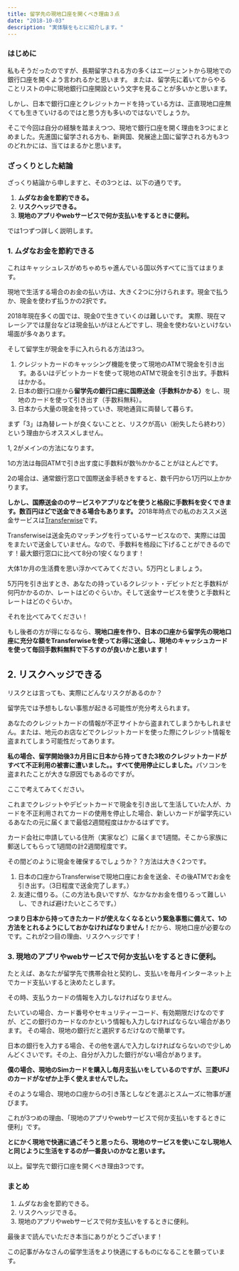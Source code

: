 ```yaml
---
title: 留学先の現地口座を開くべき理由３点
date: "2018-10-03"
description: "実体験をもとに紹介します。"
---
```


### はじめに

私もそうだったのですが、長期留学される方の多くはエージェントから現地での銀行口座を開くよう言われるかと思います。
または、留学先に着いてからやることリストの中に現地銀行口座開設という文字を見ることが多いかと思います。

しかし、日本で銀行口座とクレジットカードを持っている方は、正直現地口座無くても生きていけるのではと思う方も多いのではないでしょうか。

そこで今回は自分の経験を踏まえつつ、現地で銀行口座を開く理由を3つにまとめました。先進国に留学される方も、新興国、発展途上国に留学される方も3つのどれかには、当てはまるかと思います。

### ざっくりとした結論

ざっくり結論から申しますと、その3つとは、以下の通りです。
1. <b>ムダなお金を節約できる。</b>
2. <b>リスクヘッジできる。</b>
3. <b>現地のアプリやwebサービスで何か支払いをするときに便利。</b>

では1つずつ詳しく説明します。
 
### 1. ムダなお金を節約できる

これはキャッシュレスがめちゃめちゃ進んでいる国以外すべてに当てはまります。

現地で生活する場合のお金の払い方は、大きく2つに分けられます。現金で払うか、現金を使わず払うかの2択です。

2018年現在多くの国では、現金0で生きていくのは難しいです。
実際、現在マレーシアでは屋台などは現金払いがほとんどですし、現金を使わないといけない場面が多々あります。

そして留学生が現金を手に入れられる方法は3つ。
 
1. クレジットカードのキャッシング機能を使って現地のATMで現金を引き出す。あるいはデビットカードを使って現地のATMで現金を引き出す。手数料はかかる。 
2. 日本の銀行口座から<b>留学先の銀行口座に国際送金（手数料かかる）</b>をし、現地のカードを使って引き出す（手数料無料）。
3. 日本から大量の現金を持っていき、現地通貨に両替して暮らす。

まず「3」は為替レートが良くないことと、リスクが高い（紛失したら終わり）という理由からオススメしません。

1, 2がメインの方法になります。

1の方法は毎回ATMで引き出す度に手数料が数％かかることがほとんどです。 

2の場合は、通常銀行窓口で国際送金手続きをすると、数千円から1万円以上かかります。 

<b>しかし、国際送金ののサービスやアプリなどを使うと格段に手数料を安くできます。数百円ほどで送金できる場合もあります。 </b>2018年時点での私のおススメ送金サービスは[Transferwise](https://transferwise.com/jp/)です。 

Transferwiseは送金先のマッチングを行っているサービスなので、実際には国をまたいで送金していません。なので、手数料を格段に下げることができるのです！最大銀行窓口に比べて8分の1安くなります！ 

大体1か月の生活費を思い浮かべてみてください。5万円としましょう。

5万円を引き出すとき、あなたの持っているクレジット・デビットだと手数料が何円かかるのか、レートはどのぐらいか。そして送金サービスを使うと手数料とレートはどのぐらいか。

それを比べてみてください！

もし後者の方が得になるなら、<b>現地口座を作り、日本の口座から留学先の現地口座に充分な額をTransferwiseを使ってお得に送金し、現地のキャッシュカードを使って毎回手数料無料で下ろすのが良いかと思います！</b>
 
## 2. リスクヘッジできる

リスクとは言っても、実際にどんなリスクがあるのか？

留学先では予想もしない事態が起きる可能性が充分考えられます。

あなたのクレジットカードの情報が不正サイトから盗まれてしまうかもしれません。または、地元のお店などでクレジットカードを使った際にクレジット情報を盗まれてしまう可能性だってあります。

<b>私の場合、留学開始後3カ月目に日本から持ってきた3枚のクレジットカードがすべて不正利用の被害に遭いました。。すべて使用停止にしました。</b>パソコンを盗まれたことが大きな原因でもあるのですが。

ここで考えてみてください。

これまでクレジットやデビットカードで現金を引き出して生活していた人が、カードを不正利用されてカードの使用を停止した場合、新しいカードが留学先にいるあなたの元に届くまで最低2週間程度はかかるはずです。

カード会社に申請している住所（実家など）に届くまで1週間。そこから家族に郵送してもらって1週間の計2週間程度です。

その間どのように現金を確保するでしょうか？？方法は大きく2つです。

1. 日本の口座からTransferwiseで現地口座にお金を送金、その後ATMでお金を引き出す。（3日程度で送金完了します。） 
2. 友達に借りる。（この方法も良いですが、なかなかお金を借りるって難しいし、できれば避けたいところです。）

<b>つまり日本から持ってきたカードが使えなくなるという緊急事態に備えて、1の方法をとれるようにしておかなければなりません！</b>だから、現地口座が必要なのです。これが2つ目の理由、リスクヘッジです！

### 3. 現地のアプリやwebサービスで何か支払いをするときに便利。

たとえば、あなたが留学先で携帯会社と契約し、支払いを毎月インターネット上でカード支払いすると決めたとします。

その時、支払うカードの情報を入力しなければなりません。

たいていの場合、カード番号やセキュリティーコード、有効期限だけなのですが、どこの銀行のカードなのかという情報も入力しなければならない場合があります。 その場合、現地の銀行だと選択するだけなので簡単です。

日本の銀行を入力する場合、その他を選んで入力しなければならないので少しめんどくさいです。その上、自分が入力した銀行がない場合があります。

<b>僕の場合、現地のSimカードを購入し毎月支払いをしているのですが、三菱UFJのカードがなぜか上手く使えませんでした。</b>

そのような場合、現地の口座からの引き落としなどを選ぶとスムーズに物事が運びます。 

これが3つめの理由、「現地のアプリやwebサービスで何か支払いをするときに便利」です。

<b>とにかく現地で快適に過ごそうと思ったら、現地のサービスを使いこなし現地人と同じように生活をするのが一番良いのかなと思います。</b>

以上。留学先で銀行口座を開くべき理由3つです。 
 
### まとめ

1. ムダなお金を節約できる。
2. リスクヘッジできる。
3. 現地のアプリやwebサービスで何か支払いをするときに便利。

最後まで読んでいただき本当にありがとうございます！

この記事がみなさんの留学生活をより快適にするものになることを願っています。
